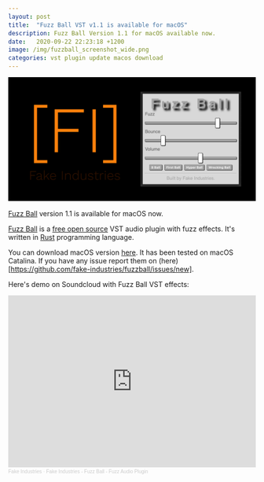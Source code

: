 ```yaml
---
layout: post
title:  "Fuzz Ball VST v1.1 is available for macOS"
description: Fuzz Ball Version 1.1 for macOS available now.
date:   2020-09-22 22:23:18 +1200
image: /img/fuzzball_screenshot_wide.png
categories: vst plugin update macos download
---
```

[![Fake Industries - Fuzz Ball VST](/img/fuzzball_screenshot_wide.png)](/fuzzball)

[Fuzz Ball](/fuzzball) version 1.1 is available for macOS now.

[Fuzz Ball](/fuzzball) is a [free open source](https://github.com/fake-industries/fuzzball) VST audio plugin with fuzz effects.
It's written in [Rust](https://www.rust-lang.org/) programming language.

You can download macOS version [here](https://github.com/fake-industries/fuzzball/releases/download/v1.1/FuzzBall-v1.1.pkg).
It has been tested on macOS Catalina.
If you have any issue report them on (here)[https://github.com/fake-industries/fuzzball/issues/new].

Here's demo on Soundcloud with Fuzz Ball VST effects:
<iframe width="100%" height="350" scrolling="no" frameborder="no" allow="autoplay" src="https://w.soundcloud.com/player/?url=https%3A//api.soundcloud.com/playlists/1129448620&color=%23ff810c&auto_play=false&hide_related=false&show_comments=true&show_user=true&show_reposts=false&show_teaser=true"></iframe>
<div style="font-size: 10px; color: #cccccc;line-break: anywhere;word-break: normal;overflow: hidden;white-space: nowrap;text-overflow: ellipsis; font-family: Interstate,Lucida Grande,Lucida Sans Unicode,Lucida Sans,Garuda,Verdana,Tahoma,sans-serif;font-weight: 100;"><a href="https://soundcloud.com/fake_industries" title="Fake Industries" target="_blank" style="color: #cccccc; text-decoration: none;">Fake Industries</a> · <a href="https://soundcloud.com/fake_industries/sets/fake-industries-fuzz-ball-fuzz-audio-plugin" title="Fake Industries - Fuzz Ball - Fuzz Audio Plugin" target="_blank" style="color: #cccccc; text-decoration: none;">Fake Industries - Fuzz Ball - Fuzz Audio Plugin</a></div>

